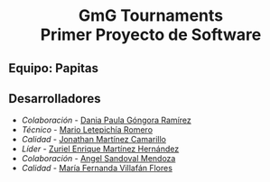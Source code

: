 <h1 align="center">
  GmG Tournaments
  <br>
  Primer Proyecto de Software
</h1>

<h2>Equipo: Papitas </h2>

<h2>Desarrolladores</h2> 

- *Colaboración* - [Dania Paula Góngora Ramírez](https://github.com/daniagongora)
- *Técnico* - [Mario Letepichía Romero](https://github.com/MarioLetepichia)
- *Calidad* - [Jonathan Martínez Camarillo](https://github.com/Jonathan318042989)
- *Líder* - [Zuriel Enrique Martínez Hernández](https://github.com/Zurieel) 
- *Colaboración* - [Angel Sandoval Mendoza](https://github.com/AngelSandovalMendoza)
- *Calidad* - [María Fernanda Villafán Flores](https://github.com/FernandaVillafan) 
